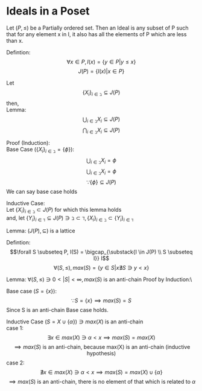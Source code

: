 # Ideals in a Poset
Let $(P, \le)$ be a Partially ordered set. Then an Ideal is any subset of P such that
for any element x in I, it also has all the elements of P which are less than x.

Defintion:
$$\forall x \in P, I(x) = \left\{y \in P | y \le x\right\}$$
$$J(P) = \left\{I(x)|x \in P\right\}$$

Let 
$$\{X_i\}_{i \in \beth} \subseteq J(P)$$
then,\
Lemma:
$$\bigcup_{i \in \beth} X_i \subseteq J(P)$$
$$\bigcap_{i \in \beth} X_i \subseteq J(P)$$

Proof (Induction):\
Base Case $(\{X_i\}_{i \in \beth} = \left\{\phi\right\})$:
  $$\bigcup_{i \in \beth} X_i = \phi$$
  $$\bigcup_{i \in \beth} X_i = \phi$$
$$\because \left\{\phi\right\} \subseteq J(P)$$
We can say base case holds

Inductive Case:\
Let $\{X_i\}_{i \in \beth} \subset J(P)$ for which this lemma holds\
and, let $\{Y_i\}_{i \in \daleth} \subseteq J(P) \ni \beth \subset \daleth, \{X_i\}_{i \in \beth} \subset \{Y_i\}_{i \in \daleth}$
<!-- TODO: Complete the proof -->

Lemma:
$(J(P), \subseteq)$ is a lattice

Defintion:
$$\forall S \subseteq P, I(S) = \bigcap_{\substack{I \in J(P) \\ S \subseteq I}} I$$
$$\forall (S, \le), max(S) = \left\{y \in S | x \nexists S \ni y < x \right\}$$

Lemma: 
$\forall (S, \le) \ni 0 < \left|S\right| < \infty, max(S)$ is an anti-chain
Proof by Induction:\

Base case $(S = \{x\})$:
$$\because S = \{x\} \implies max(S) = S$$
Since S is an anti-chain Base case holds.

Inductive Case $\left(S = X \cup \{\alpha\}\right) \ni max(X)$ is an anti-chain\
case 1: 
  $$\exists x \in max(X) \ni \alpha < x \implies max(S) = max(X)$$ 
  $$\implies max(S)\text{ is an anti-chain, because max(X) is an anti-chain (inductive hypothesis)}$$
case 2: 
  $$\nexists x \in max(X) \ni \alpha < x \implies max(S) = max(X) \cup \{\alpha\}$$ 
  $$\implies max(S)\text{ is an anti-chain, there is no element of that which is related to } \alpha$$
